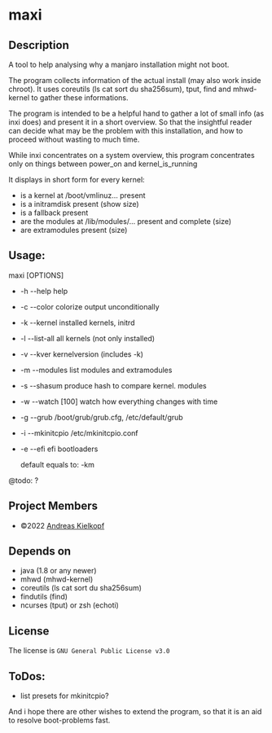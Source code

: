 maxi
====

Description
-----------

A tool to help analysing why a manjaro installation might not boot.

The program collects information of the actual install (may also work inside chroot). It uses coreutils (ls cat sort du sha256sum), tput, find and mhwd-kernel to gather these informations.

The program is intended to be a helpful hand to gather a lot of small info (as inxi does) and present it in a short overview. So that the insightful reader can decide what may be the problem with this installation, and how to proceed without wasting to much time.

While inxi concentrates on a system overview, this program concentrates only on things between power_on and kernel_is_running


It displays in short form for every kernel:

 * is a kernel at /boot/vmlinuz... present
 * is a initramdisk present (show size)
 * is a fallback present
 * are the modules at /lib/modules/... present and complete (size)
 * are extramodules present (size)


Usage:
------
maxi [OPTIONS]

 * -h --help         help
 * -c --color        colorize output unconditionally
 * -k --kernel       installed kernels, initrd
 * -l --list-all     all kernels (not only installed)
 * -v --kver         kernelversion (includes -k)
 * -m --modules      list modules and extramodules    
 * -s --shasum       produce hash to compare kernel. modules
 * -w --watch [100]  watch how everything changes with time 
 * -g --grub         /boot/grub/grub.cfg, /etc/default/grub
 * -i --mkinitcpio   /etc/mkinitcpio.conf
 * -e --efi          efi bootloaders 
 
   default equals to: -km
 
@todo:
   ? 

Project Members
---------------

- ©2022 [Andreas Kielkopf](https://github.com/andreaskielkopf)


Depends on
----------

- java (1.8 or any newer)
- mhwd (mhwd-kernel)
- coreutils (ls cat sort du sha256sum)
- findutils (find)
- ncurses (tput) or zsh (echoti)


License
-------
The license is `GNU General Public License v3.0`


ToDos:
------

 * list presets for mkinitcpio?


And i hope there are other wishes to extend the program, so that it is an aid to resolve boot-problems fast.